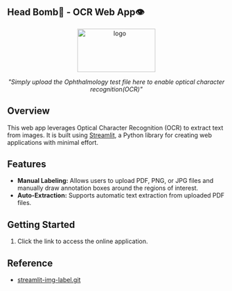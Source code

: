 ## Head Bomb🤯 - OCR Web App👁️
<div align="center">

<img src="https://github.com/Tomtunn/EGBI_433_image_processing/assets/148253233/bc3572c0-0f88-4e06-82c4-f1ff343ac00e" alt="logo" width="180" height="100">

_"Simply upload the Ophthalmology test file here to enable optical character recognition(OCR)"_

<div align="left">

## Overview
This web app leverages Optical Character Recognition (OCR) to extract text from images. It is built using [Streamlit](https://streamlit.io/), a Python library for creating web applications with minimal effort.

## Features
* **Manual Labeling:** Allows users to upload PDF, PNG, or JPG files and manually draw annotation boxes around the regions of interest.
* **Auto-Extraction:** Supports automatic text extraction from uploaded PDF files.


## Getting Started
1. Click the link to access the online application.


## Reference
- [streamlit-img-label.git](https://github.com/lit26/streamlit-img-label.git)
